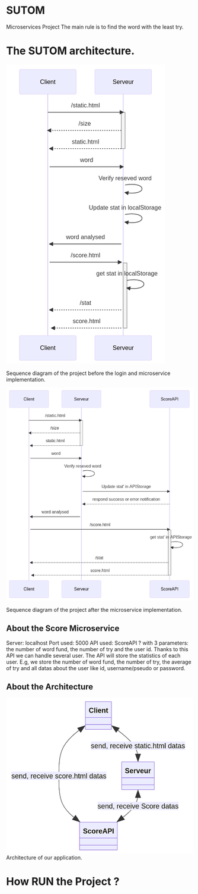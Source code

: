 # SUTOM
Microservices Project
The main rule is to find the word with the least try. 

# The SUTOM architecture.
![alt text](Sequence_diagram.png)

Sequence diagram of the project before the login and microservice implementation.

![alt text](Sequence_diagram2.png)

Sequence diagram of the project after the microservice implementation.

## About the Score Microservice
Server: localhost
Port used: 5000
API used: ScoreAPI ? with 3 parameters: the number of word fund, the number of try and the user id.
Thanks to this API we can handle several user. The API will store the statistics of each user. E.g, we store the number of word fund, the number of try, the average of try and all datas about the user like id, username/pseudo or password. 

## About the Architecture

![alt text](Architecture_diagram.png)
Architecture of our application. 

# How RUN the Project ?
